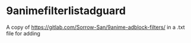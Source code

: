 # 9animefilterlistadguard
A copy of https://gitlab.com/Sorrow-San/9anime-adblock-filters/ in a .txt file for adding
